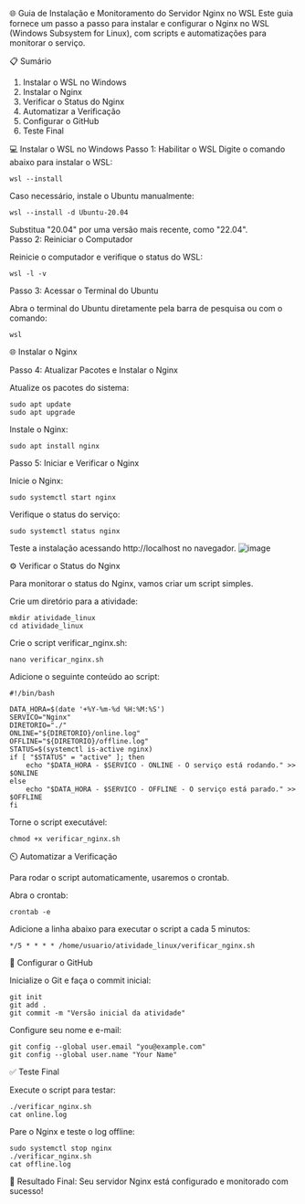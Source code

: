 🌐 Guia de Instalação e Monitoramento do Servidor Nginx no WSL
Este guia fornece um passo a passo para instalar e configurar o Nginx no WSL (Windows Subsystem for Linux), com scripts e automatizações para monitorar o serviço.

📋 Sumário
1. Instalar o WSL no Windows
2. Instalar o Nginx
3. Verificar o Status do Nginx
4. Automatizar a Verificação
5. Configurar o GitHub
6. Teste Final

💻 Instalar o WSL no Windows
Passo 1: Habilitar o WSL
    Digite o comando abaixo para instalar o WSL:
    
    wsl --install

Caso necessário, instale o Ubuntu manualmente:


    wsl --install -d Ubuntu-20.04

Substitua "20.04" por uma versão mais recente, como "22.04".  
Passo 2: Reiniciar o Computador

Reinicie o computador e verifique o status do WSL:

    
    wsl -l -v
    
Passo 3: Acessar o Terminal do Ubuntu

Abra o terminal do Ubuntu diretamente pela barra de pesquisa ou com o comando:


    wsl
🌐 Instalar o Nginx

Passo 4: Atualizar Pacotes e Instalar o Nginx

Atualize os pacotes do sistema:

    sudo apt update
    sudo apt upgrade

Instale o Nginx:
    
    sudo apt install nginx

Passo 5: Iniciar e Verificar o Nginx

Inicie o Nginx:

    sudo systemctl start nginx

Verifique o status do serviço:
    
    sudo systemctl status nginx

Teste a instalação acessando http://localhost no navegador.
![image](https://github.com/user-attachments/assets/31b36fda-7675-4f18-b288-8e2e2fba877f)


⚙️ Verificar o Status do Nginx

Para monitorar o status do Nginx, vamos criar um script simples.

Crie um diretório para a atividade:

    mkdir atividade_linux
    cd atividade_linux

Crie o script verificar_nginx.sh:

    nano verificar_nginx.sh

Adicione o seguinte conteúdo ao script:

    #!/bin/bash

    DATA_HORA=$(date '+%Y-%m-%d %H:%M:%S')
    SERVICO="Nginx"
    DIRETORIO="./"
    ONLINE="${DIRETORIO}/online.log"
    OFFLINE="${DIRETORIO}/offline.log"
    STATUS=$(systemctl is-active nginx)
    if [ "$STATUS" = "active" ]; then
        echo "$DATA_HORA - $SERVICO - ONLINE - O serviço está rodando." >> $ONLINE
    else
        echo "$DATA_HORA - $SERVICO - OFFLINE - O serviço está parado." >> $OFFLINE
    fi

Torne o script executável:

    chmod +x verificar_nginx.sh

⏲️ Automatizar a Verificação

Para rodar o script automaticamente, usaremos o crontab.

Abra o crontab:

    crontab -e

Adicione a linha abaixo para executar o script a cada 5 minutos:

    */5 * * * * /home/usuario/atividade_linux/verificar_nginx.sh

🔗 Configurar o GitHub

Inicialize o Git e faça o commit inicial:


    git init
    git add .
    git commit -m "Versão inicial da atividade"

Configure seu nome e e-mail:

    git config --global user.email "you@example.com"
    git config --global user.name "Your Name"

✅ Teste Final

Execute o script para testar:

    ./verificar_nginx.sh
    cat online.log

Pare o Nginx e teste o log offline:

    sudo systemctl stop nginx
    ./verificar_nginx.sh
    cat offline.log

🎉 Resultado Final: Seu servidor Nginx está configurado e monitorado com sucesso!



